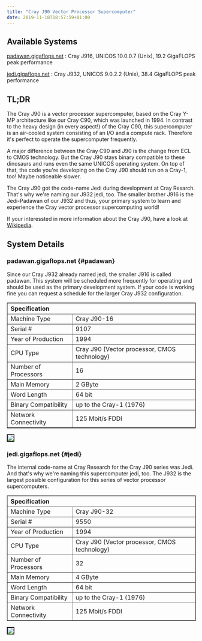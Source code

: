 ```yaml
---
title: "Cray J90 Vector Processor Supercomputer"
date: 2019-11-18T18:57:59+01:00
---
```


## Available Systems

[padawan.gigaflops.net](#padawan)
: Cray J916, UNICOS 10.0.0.7 (Unix), 19.2 GigaFLOPS peak performance

[jedi.gigaflops.net](#jedi)
: Cray J932, UNICOS 9.0.2.2 (Unix), 38.4 GigaFLOPS peak performance

## TL;DR

The Cray J90 is a vector processor supercomputer, based on the Cray Y-MP architecture like our Cray C90, which was launched in 1994. In contrast to the heavy design (in every aspect!) of the Cray C90, this supercomputer is an air-cooled system consisting of an I/O and a compute rack. Therefore it's perfect to operate the supercomputer frequently.

A major difference between the Cray C90 and J90 is the change from ECL to CMOS technology. But the Cray J90 stays binary compatible to these dinosaurs and runs even the same UNICOS operating system. On top of that, the code you're developing on the Cray J90 should run on a Cray-1, too! Maybe noticeable slower.

The Cray J90 got the code-name Jedi during development at Cray Resarch. That's why we're naming our J932 jedi, too. The smaller brother J916 is the Jedi-Padawan of our J932 and thus, your primary system to learn and experience the Cray vector processor supercomputing world!

If your interessted in more information about the Cray J90, have a look at [Wikipedia](https://en.wikipedia.org/wiki/Cray_J90).

## System Details

### padawan.gigaflops.net {#padawan}

Since our Cray J932 already named jedi, the smaller J916 is called padawan. This system will be scheduled more frequently for operating and should be used as the primary development system. If your code is working fine you can request a schedule for the larger Cray J932 configuration.

<table border="1" cellpadding="3">
<thead>
    <tr>
        <th colspan="2" align="left">Specification</th>
    </tr>
</thead>
<tbody>
    <tr>
        <td>Machine Type</td>
        <td>Cray J90-16</td>
    </tr>
    <tr>
        <td>Serial #</td>
        <td>9107</td>
    </tr>
    <tr>
        <td>Year of Production</td>
        <td>1994</td>
    </tr>
    <tr>
        <td>CPU Type</td>
        <td>Cray J90 (Vector processor, CMOS technology)</td>
    </tr>
    <tr>
        <td>Number of Processors</td>
        <td>16</td>
    </tr>
    <tr>
        <td>Main Memory</td>
        <td>2 GByte</td>
    </tr>
    <tr>
        <td>Word Length</td>
        <td>64 bit</td>
    </tr>
    <tr>
        <td>Binary Compatibility</td>
        <td>up to the Cray-1 (1976)</td>
    </tr>
    <tr>
        <td>Network Connectivity</td>
        <td>125 Mbit/s FDDI</td>
    </tr>
</tbody>
</table>

<a href="/images/supercomputers/padawan_large.jpg" target="blank">
    <img border="2" src="/images/supercomputers/padawan_small.jpg">
</a>

### jedi.gigaflops.net {#jedi}

The internal code-name at Cray Research for the Cray J90 series was Jedi. And that's why we're naming this supercomputer jedi, too. The J932 is the largest possible configuration for this series of vector processor supercomputers.

<table border="1" cellpadding="3">
<thead>
    <tr>
        <th colspan="2" align="left">Specification</th>
    </tr>
</thead>
<tbody>
    <tr>
        <td>Machine Type</td>
        <td>Cray J90-32</td>
    </tr>
    <tr>
        <td>Serial #</td>
        <td>9550</td>
    </tr>
    <tr>
        <td>Year of Production</td>
        <td>1994</td>
    </tr>
    <tr>
        <td>CPU Type</td>
        <td>Cray J90 (Vector processor, CMOS technology)</td>
    </tr>
    <tr>
        <td>Number of Processors</td>
        <td>32</td>
    </tr>
    <tr>
        <td>Main Memory</td>
        <td>4 GByte</td>
    </tr>
    <tr>
        <td>Word Length</td>
        <td>64 bit</td>
    </tr>
    <tr>
        <td>Binary Compatibility</td>
        <td>up to the Cray-1 (1976)</td>
    </tr>
    <tr>
        <td>Network Connectivity</td>
        <td>125 Mbit/s FDDI</td>
    </tr>
</tbody>
</table>

<a href="/images/supercomputers/jedi_large.jpg" target="blank">
    <img border="2" src="/images/supercomputers/jedi_small.jpg">
</a>